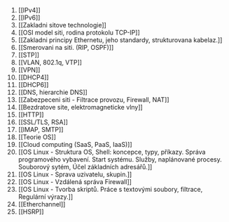 1. [[IPv4]]
2. [[IPv6]]
3. [[Zakladni sitove technologie]]
4. [[OSI model siti, rodina protokolu TCP-IP]]
5. [[Zakladni principy Ethernetu, jeho standardy, strukturovana kabelaz.]]
6. [[Smerovani na siti. (RIP, OSPF)]]
7. [[STP]]
8. [[VLAN, 802.1q, VTP]]
9. [[VPN]]
10. [[DHCP4]]
11. [[DHCP6]]
12. [[DNS, hierarchie DNS]]
13. [[Zabezpeceni siti - Filtrace provozu, Firewall, NAT]]
14. [[Bezdratove site, elektromagneticke vlny]]
15. [[HTTP]]
16. [[SSL/TLS, RSA]]
17. [[IMAP, SMTP]]
18. [[Teorie OS]]
19. [[Cloud computing (SaaS, PaaS, IaaS)]]
20. [[OS Linux - Struktura OS, Shell: koncepce, typy, příkazy. Správa programového vybavení. Start systému. Služby, naplánované procesy. Souborový sytém, Účel základních adresářů.]]
21. [[OS Linux - Sprava uzivatelu, skupin.]]
22. [[OS Linux - Vzdálená správa Firewall]]
23. [[OS Linux - Tvorba skriptů. Práce s textovými soubory, filtrace, Regulární výrazy.]]
24. [[Etherchannel]]
25. [[HSRP]]